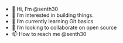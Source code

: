 - 👋 Hi, I’m @senth30
- 👀 I’m interested in building things.
- 🌱 I’m currently learning Git basics
- 💞️ I’m looking to collaborate on open source
- 📫 How to reach me @senth30

<!---
senth30/senth30 is a ✨ special ✨ repository because its `README.md` (this file) appears on your GitHub profile.
You can click the Preview link to take a look at your changes.
--->
